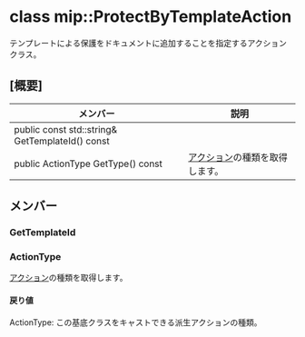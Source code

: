 # <a name="class-mipprotectbytemplateaction"></a>class mip::ProtectByTemplateAction 
テンプレートによる保護をドキュメントに追加することを指定するアクション クラス。
  
## <a name="summary"></a>[概要]
 メンバー                        | 説明                                
--------------------------------|---------------------------------------------
public const std::string& GetTemplateId() const  |  
public ActionType GetType() const  |  [アクション](#classmip_1_1_action)の種類を取得します。
  
## <a name="members"></a>メンバー
  
### <a name="gettemplateid"></a>GetTemplateId
  
### <a name="actiontype"></a>ActionType
[アクション](#classmip_1_1_action)の種類を取得します。
  
#### <a name="returns"></a>戻り値
ActionType: この基底クラスをキャストできる派生アクションの種類。